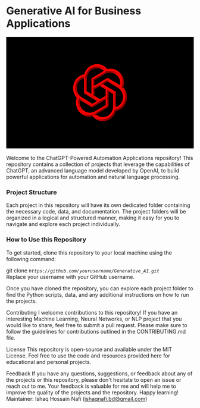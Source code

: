 # Generative AI for Business Applications
<p align="center">
  <img src="https://github.com/Moh-Nafi/Moh-Nafi/blob/main/assets/openai.gif" alt="Image" width="700" height="300">
</p>

Welcome to the ChatGPT-Powered Automation Applications repository! This repository contains a collection of projects that leverage the capabilities of ChatGPT, an advanced language model developed by OpenAI, to build powerful applications for automation and natural language processing.

### Project Structure
Each project in this repository will have its own dedicated folder containing the necessary code, data, and documentation. The project folders will be organized in a logical and structured manner, making it easy for you to navigate and explore each project individually.

### How to Use this Repository
To get started, clone this repository to your local machine using the following command:

git clone *`https://github.com/yourusername/Generative_AI.git`* <br/>Replace your username with your GitHub username.

Once you have cloned the repository, you can explore each project folder to find the Python scripts, data, and any additional instructions on how to run the projects.

Contributing
I welcome contributions to this repository! If you have an interesting Machine Learning, Neural Networks, or NLP project that you would like to share, feel free to submit a pull request. Please make sure to follow the guidelines for contributions outlined in the CONTRIBUTING.md file.

License
This repository is open-source and available under the MIT License. Feel free to use the code and resources provided here for educational and personal projects.

Feedback
If you have any questions, suggestions, or feedback about any of the projects or this repository, please don't hesitate to open an issue or reach out to me. Your feedback is valuable for me and will help me to improve the quality of the projects and the repository.
Happy learning!
Maintainer: Ishaq Hossain Nafi (ishaqnafi.bd@gmail.com)
